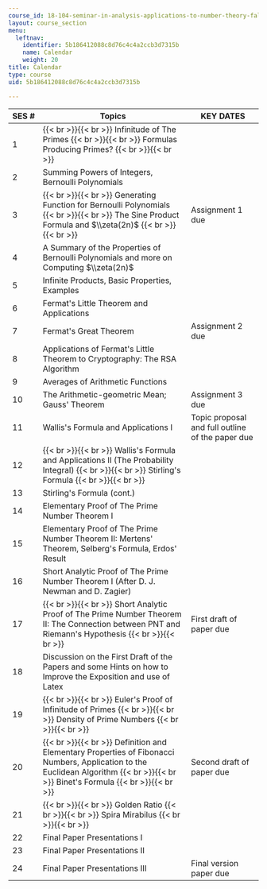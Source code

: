 ```yaml
---
course_id: 18-104-seminar-in-analysis-applications-to-number-theory-fall-2006
layout: course_section
menu:
  leftnav:
    identifier: 5b186412088c8d76c4c4a2ccb3d7315b
    name: Calendar
    weight: 20
title: Calendar
type: course
uid: 5b186412088c8d76c4c4a2ccb3d7315b

---
```


| SES # | Topics | KEY DATES |
| --- | --- | --- |
| 1 |  {{< br >}}{{< br >}} Infinitude of The Primes {{< br >}}{{< br >}} Formulas Producing Primes? {{< br >}}{{< br >}}  |  |
| 2 | Summing Powers of Integers, Bernoulli Polynomials |  |
| 3 |  {{< br >}}{{< br >}} Generating Function for Bernoulli Polynomials {{< br >}}{{< br >}} The Sine Product Formula and $\\zeta(2n)$ {{< br >}}{{< br >}}  | Assignment 1 due |
| 4 | A Summary of the Properties of Bernoulli Polynomials and more on Computing $\\zeta(2n)$ |  |
| 5 | Infinite Products, Basic Properties, Examples |  |
| 6 | Fermat's Little Theorem and Applications |  |
| 7 | Fermat's Great Theorem | Assignment 2 due |
| 8 | Applications of Fermat's Little Theorem to Cryptography: The RSA Algorithm |  |
| 9 | Averages of Arithmetic Functions |  |
| 10 | The Arithmetic-geometric Mean; Gauss' Theorem | Assignment 3 due |
| 11 | Wallis's Formula and Applications I | Topic proposal and full outline of the paper due |
| 12 |  {{< br >}}{{< br >}} Wallis's Formula and Applications II (The Probability Integral) {{< br >}}{{< br >}} Stirling's Formula {{< br >}}{{< br >}}  |  |
| 13 | Stirling's Formula (cont.) |  |
| 14 | Elementary Proof of The Prime Number Theorem I |  |
| 15 | Elementary Proof of The Prime Number Theorem II: Mertens' Theorem, Selberg's Formula, Erdos' Result |  |
| 16 | Short Analytic Proof of The Prime Number Theorem I (After D. J. Newman and D. Zagier) |  |
| 17 |  {{< br >}}{{< br >}} Short Analytic Proof of The Prime Number Theorem II: The Connection between PNT and Riemann's Hypothesis {{< br >}}{{< br >}}  | First draft of paper due |
| 18 | Discussion on the First Draft of the Papers and some Hints on how to Improve the Exposition and use of Latex |  |
| 19 |  {{< br >}}{{< br >}} Euler's Proof of Infinitude of Primes {{< br >}}{{< br >}} Density of Prime Numbers {{< br >}}{{< br >}}  |  |
| 20 |  {{< br >}}{{< br >}} Definition and Elementary Properties of Fibonacci Numbers, Application to the Euclidean Algorithm {{< br >}}{{< br >}} Binet's Formula {{< br >}}{{< br >}}  | Second draft of paper due |
| 21 |  {{< br >}}{{< br >}} Golden Ratio {{< br >}}{{< br >}} Spira Mirabilus {{< br >}}{{< br >}}  |  |
| 22 | Final Paper Presentations I |  |
| 23 | Final Paper Presentations II |  |
| 24 | Final Paper Presentations III | Final version paper due